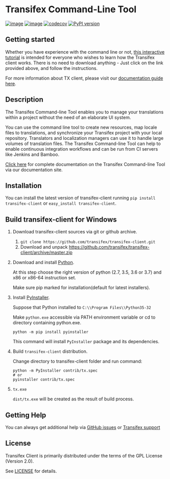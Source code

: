 Transifex Command-Line Tool
===========================
[![image](https://circleci.com/gh/transifex/transifex-client/tree/master.svg?style=shield&circle-token=33aafd984726261eff1b73278a0cf761382c478a)](https://circleci.com/gh/transifex/transifex-client/tree/master)
[![image](https://ci.appveyor.com/api/projects/status/github/transifex/transifex-client?branch=master&svg=true)](https://ci.appveyor.com/project/transifex/transifex-client/branch/master)
[![codecov](https://codecov.io/gh/transifex/transifex-client/branch/master/graph/badge.svg)](https://codecov.io/gh/transifex/transifex-client)
[![PyPI version](https://badge.fury.io/py/transifex-client.svg)](https://badge.fury.io/py/transifex-client)



## Getting started
Whether you have experience with the command line or not, [this interactive tutorial](https://www.transifex.com/learn/txclient/) is intended for everyone who wishes to learn how the Transifex client works. There is no need to download anything - Just click on the link provided above, and follow the instructions.

For more information about TX client, please visit our [documentation guide here](https://docs.transifex.com/client/introduction).

Description
---
The Transifex Command-line Tool enables you to manage your translations within a project without the need of an elaborate UI system.

You can use the command line tool to create new resources, map locale files to translations, and synchronize your Transifex project with your local repository. Translators and localization managers can use it to handle large volumes of translation files.  The Transifex Command-line Tool can help to enable continuous integration workflows and can be run from CI servers like Jenkins and Bamboo.

[Click  here](http://docs.transifex.com/client/) for complete documentation on the Transifex Command-line Tool via our documentation site.

Installation
----------

You can install the latest version of transifex-client running `pip install transifex-client` or `easy_install transifex-client`.

Build transifex-client for Windows
----------------------------------

1.  Download transifex-client sources via git or github archive.
    1.  `git clone https://github.com/transifex/transifex-client.git`
    2.  Download and unpack <https://github.com/transifex/transifex-client/archive/master.zip>

2.  Download and install [Python](https://www.python.org/downloads/windows/).

    At this step choose the right version of python (2.7, 3.5, 3.6 or 3.7) and x86 or x86-64 instruction set.

    Make sure pip marked for installation(default for latest installers).

3.  Install [PyInstaller](http://www.pyinstaller.org).

    Suppose that Python installed to `C:\\Program Files\\Python35-32`

    Make `python.exe` accessible via PATH environment variable or cd to directory containing python.exe.

        python -m pip install pyinstaller

    This command will install `PyInstaller` package and its dependencies.

4.  Build `transifex-client` distribution.

    Change directory to transifex-client folder and run command:

        python -m PyInstaller contrib/tx.spec
        # or
        pyinstaller contrib/tx.spec

5.  `tx.exe`

    `dist/tx.exe` will be created as the result of build process.


Getting Help
---
You can always get additional help via [GitHub issues](https://github.com/transifex/txgh/issues) or [Transifex support](https://www.transifex.com/contact/)

License
---
Transifex Client is primarily distributed under the terms of the GPL License (Version 2.0).

See [LICENSE](https://github.com/transifex/transifex-client/blob/master/LICENSE) for details.
